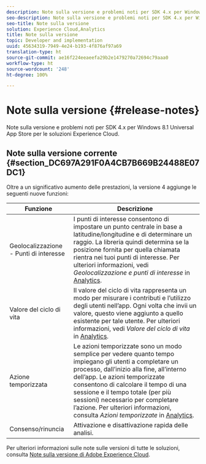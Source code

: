 ```yaml
---
description: Note sulla versione e problemi noti per SDK 4.x per Windows 8.1 Universal App Store per le soluzioni Experience Cloud.
seo-description: Note sulla versione e problemi noti per SDK 4.x per Windows 8.1 Universal App Store per le soluzioni Experience Cloud.
seo-title: Note sulla versione
solution: Experience Cloud,Analytics
title: Note sulla versione
topic: Developer and implementation
uuid: 45634319-7949-4e24-b193-4f876af97a69
translation-type: ht
source-git-commit: ae16f224eeaeefa29b2e1479270a72694c79aaa0
workflow-type: ht
source-wordcount: '248'
ht-degree: 100%

---
```



# Note sulla versione {#release-notes}

Note sulla versione e problemi noti per SDK 4.x per Windows 8.1 Universal App Store per le soluzioni Experience Cloud.

## Note sulla versione corrente {#section_DC697A291F0A4CB7B669B24488E07DC1}

Oltre a un significativo aumento delle prestazioni, la versione 4 aggiunge le seguenti nuove funzioni:

| Funzione | Descrizione |
|--- |--- |
| Geolocalizzazione - Punti di interesse | I punti di interesse consentono di impostare un punto centrale in base a latitudine/longitudine e di determinare un raggio. La libreria quindi determina se la posizione fornita per quella chiamata rientra nei tuoi punti di interesse. Per ulteriori informazioni, vedi *Geolocalizzazione e punti di interesse* in [Analytics](/help/windows-appstore/analytics/analytics.md). |
| Valore del ciclo di vita | Il valore del ciclo di vita rappresenta un modo per misurare i contributi e l’utilizzo degli utenti nell’app. Ogni volta che invii un valore, questo viene aggiunto a quello esistente per tale utente. Per ulteriori informazioni, vedi *Valore del ciclo di vita* in [Analytics](/help/windows-appstore/analytics/analytics.md). |
| Azione temporizzata | Le azioni temporizzate sono un modo semplice per vedere quanto tempo impiegano gli utenti a completare un processo, dall’inizio alla fine, all’interno dell’app. Le azioni temporizzate consentono di calcolare il tempo di una sessione e il tempo totale (per più sessioni) necessario per completare l’azione. Per ulteriori informazioni, consulta *Azioni temporizzate* in [Analytics](/help/windows-appstore/analytics/analytics.md). |
| Consenso/rinuncia | Attivazione e disattivazione rapida delle analisi. |


Per ulteriori informazioni sulle note sulle versioni di tutte le soluzioni, consulta [Note sulla versione di Adobe Experience Cloud](https://docs.adobe.com/content/help/it-IT/release-notes/experience-cloud/current.html).
